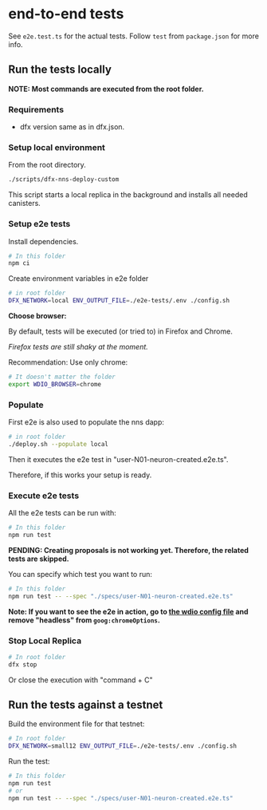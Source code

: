 # end-to-end tests

See `e2e.test.ts` for the actual tests. Follow `test` from `package.json` for
more info.

## Run the tests locally

**NOTE: Most commands are executed from the root folder.**

### Requirements

- dfx version same as in dfx.json.

### Setup local environment

From the root directory.

```bash
./scripts/dfx-nns-deploy-custom
```

This script starts a local replica in the background and installs all needed canisters.

### Setup e2e tests

Install dependencies.

```bash
# In this folder
npm ci
```

Create environment variables in e2e folder

```bash
# in root folder
DFX_NETWORK=local ENV_OUTPUT_FILE=./e2e-tests/.env ./config.sh
```

**Choose browser:**

By default, tests will be executed (or tried to) in Firefox and Chrome.

_Firefox tests are still shaky at the moment._

Recommendation: Use only chrome:

```bash
# It doesn't matter the folder
export WDIO_BROWSER=chrome
```

### Populate

First e2e is also used to populate the nns dapp:

```bash
# in root folder
./deploy.sh --populate local
```

Then it executes the e2e test in "user-N01-neuron-created.e2e.ts".

Therefore, if this works your setup is ready.

### Execute e2e tests

All the e2e tests can be run with:

```bash
# In this folder
npm run test
```

**PENDING: Creating proposals is not working yet. Therefore, the related tests are skipped.**

You can specify which test you want to run:

```bash
# In this folder
npm run test -- --spec "./specs/user-N01-neuron-created.e2e.ts"
```

**Note: If you want to see the e2e in action, go to [the wdio config file](./wdio.conf.ts) and remove "headless" from `goog:chromeOptions`.**

### Stop Local Replica

```bash
# In root folder
dfx stop
```

Or close the execution with "command + C"

## Run the tests against a testnet

Build the environment file for that testnet:

```bash
# In root folder
DFX_NETWORK=small12 ENV_OUTPUT_FILE=./e2e-tests/.env ./config.sh
```

Run the test:

```bash
# In this folder
npm run test
# or
npm run test -- --spec "./specs/user-N01-neuron-created.e2e.ts"
```
